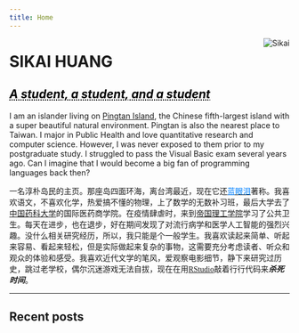 ```yaml
---
title: Home
---
```


<img src="/./_index_files/home_logo.png" style="max-width:15%;min-width:40px;float:right;" alt="Sikai" />

# SIKAI HUANG

## <a href="https://huangsikai.org/" style="color: black; text-decoration: underline;text-decoration-style: dotted;"> *A student, a student, and a student* </a>

I am an islander living on [Pingtan Island](https://www.ptnet.cn/), the Chinese fifth-largest island with a super beautiful natural environment. Pingtan is also the nearest place to Taiwan. I major in Public Health and love quantitative research and computer science. However, I was never exposed to them prior to my postgraduate study. I struggled to pass the Visual Basic exam several years ago. Can I imagine that I would become a big fan of programming languages back then?

<span style="font-family:楷体;"> 一名淳朴岛民的主页。那座岛四面环海，离台湾最近，现在它还[<span style="color:#0080FF;">蓝眼泪</span>](https://baike.baidu.com/item/%E5%B8%8C%E6%B0%8F%E5%BC%AF%E5%96%89%E6%B5%B7%E8%90%A4/19555600?fromtitle=%E8%93%9D%E7%9C%BC%E6%B3%AA&fromid=84109)著称。我喜欢语文，不喜欢化学，热爱搞不懂的物理，上了数学的无数补习班，最后大学去了[中国药科大学](https://www.cpu.edu.cn)的国际医药商学院。在疫情肆虐时，来到[帝国理工学院](https://www.imperial.ac.uk/school-public-health)学习了公共卫生。每天在进步，也在退步，好在期间发现了对流行病学和医学人工智能的强烈兴趣。没什么相关研究经历，所以，我只能是个一般学生。我喜欢读起来简单、听起来容易、看起来轻松，但是实际做起来复杂的事物，这需要充分考虑读者、听众和观众的体验和感受。我喜欢近代文学的笔风，爱观察电影细节，静下来研究过历史，跳过老学校，偶尔沉迷游戏无法自拔，现在在用[RStudio](https://rmarkdown.rstudio.com/index.html)敲着行行代码来***杀死时间***。</span>

---

## Recent posts
